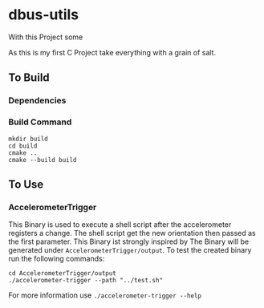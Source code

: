 # dbus-utils

With this Project some 

As this is my first C Project take everything with a grain of salt.

## To Build

### Dependencies

### Build Command

```
mkdir build
cd build
cmake ..
cmake --build build
``` 

## To Use
### AccelerometerTrigger

This Binary is used to execute a shell script after the accelerometer registers a change. The shell script get the new orientation then passed as the first parameter. This Binary ist strongly inspired by
The Binary will be generated under `AccelerometerTrigger/output`. 
To test the created binary run the following commands: 
```
cd AccelerometerTrigger/output
./accelerometer-trigger --path "../test.sh"
```
For more information use `./accelerometer-trigger --help`

